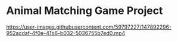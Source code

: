 # Animal Matching Game Project

https://user-images.githubusercontent.com/59797227/147892296-952acdaf-4f0e-41b6-b032-5036755b7ed0.mp4

